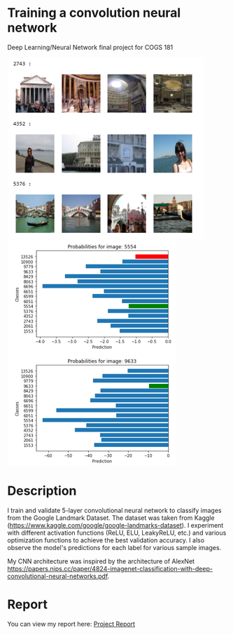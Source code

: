 # Training a convolution neural network
Deep Learning/Neural Network final project for COGS 181

![Sample images](sampleimages.png) ![Sample predictions](samplepredictions.png)

# Description
I train and validate 5-layer convolutional neural network to classify images from the Google Landmark Dataset. The dataset was taken from Kaggle (https://www.kaggle.com/google/google-landmarks-dataset). I experiment with different activation functions (ReLU, ELU, LeakyReLU, etc.) and various optimization functions to achieve the best validation accuracy. I also observe the model's predictions for each label for various sample images.

My CNN architecture was inspired by the architecture of AlexNet https://papers.nips.cc/paper/4824-imagenet-classification-with-deep-convolutional-neural-networks.pdf.

# Report
You can view my report here: [Project Report](COGS181ProjectReport.pdf) 
